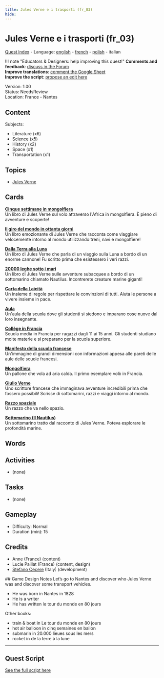 ```yaml
---
title: Jules Verne e i trasporti (fr_03)
hide:
---
```


# Jules Verne e i trasporti (fr_03)
[Quest Index](./index.it.md) - Language: [english](./fr_03.md) - [french](./fr_03.fr.md) - [polish](./fr_03.pl.md) - italian

!!! note "Educators & Designers: help improving this quest!"
    **Comments and feedback**: [discuss in the Forum](https://vgwb.discourse.group/t/fr-03-jules-verne-and-transportation/25/1)  
    **Improve translations**: [comment the Google Sheet](https://docs.google.com/spreadsheets/d/1FPFOy8CHor5ArSg57xMuPAG7WM27-ecDOiU-OmtHgjw/edit?gid=336647638#gid=336647638)  
    **Improve the script**: [propose an edit here](https://github.com/vgwb/Antura/blob/main/Assets/_discover/_quests/FR_03%20Nantes%20Verne/FR_03%20Nantes%20Verne%20-%20Yarn%20Script.yarn)  

Version: 1.00  
Status: NeedsReview  
Location: France - Nantes

## Content
Subjects: 

  - Literature (x6)
  - Science (x5)
  - History (x2)
  - Space (x1)
  - Transportation (x1)

## Topics
- [Jules Verne](../topics/index.md#jules_verne)


## Cards
**[Cinque settimane in mongolfiera](../cards/index.md#book_five_weeks_in_a_balloon)**  
Un libro di Jules Verne sul volo attraverso l'Africa in mongolfiera. È pieno di avventure e scoperte!  

**[Il giro del mondo in ottanta giorni](../cards/index.md#book_around_the_world_80_days)**  
Un libro emozionante di Jules Verne che racconta come viaggiare velocemente intorno al mondo utilizzando treni, navi e mongolfiere!  

**[Dalla Terra alla Luna](../cards/index.md#book_from_earth_to_moon)**  
Un libro di Jules Verne che parla di un viaggio sulla Luna a bordo di un enorme cannone! Fu scritto prima che esistessero i veri razzi.  

**[20000 leghe sotto i mari](../cards/index.md#book_20000_leagues_under_the_sea)**  
Un libro di Jules Verne sulle avventure subacquee a bordo di un sottomarino chiamato Nautilus. Incontrerete creature marine giganti!  

**[Carta della Laicità](../cards/index.md#concept_charter_of_secularism)**  
Un insieme di regole per rispettare le convinzioni di tutti. Aiuta le persone a vivere insieme in pace.  

**[Aula](../cards/index.md#place_classroom)**  
Un'aula della scuola dove gli studenti si siedono e imparano cose nuove dal loro insegnante.  

**[Collège in Francia](../cards/index.md#education_college_fr)**  
Scuola media in Francia per ragazzi dagli 11 ai 15 anni. Gli studenti studiano molte materie e si preparano per la scuola superiore.  

**[Manifesto della scuola francese](../cards/index.md#object_french_school_poster)**  
Un'immagine di grandi dimensioni con informazioni appesa alle pareti delle aule delle scuole francesi.  

**[Mongolfiera](../cards/index.md#hot_air_balloon)**  
Un pallone che vola ad aria calda. Il primo esemplare volò in Francia.  

**[Giulio Verne](../cards/index.md#jules_verne)**  
Uno scrittore francese che immaginava avventure incredibili prima che fossero possibili! Scrisse di sottomarini, razzi e viaggi intorno al mondo.  

**[Razzo spaziale](../cards/index.md#space_rocket)**  
Un razzo che va nello spazio.  

**[Sottomarino (Il Nautilus)](../cards/index.md#submarine_nautilus)**  
Un sottomarino tratto dal racconto di Jules Verne. Poteva esplorare le profondità marine.  

## Words
## Activities
- (none)

## Tasks
- (none)
## Gameplay
- Difficulty: Normal
- Duration (min): 15
## Credits
- Anne (France) (content)
- Lucie Paillat (France) (content, design)
- [Stefano Cecere](https://stefanocecere.com) (Italy) (development)

## Game Design Notes
Let’s go to Nantes and discover who Jules Verne was and discover some transport vehicles.

- He was born in Nantes in 1828
- He is a writer 
- He has written le tour du monde en 80 jours

Other books:

- train & boat in Le tour du monde en 80 jours
- hot air balloon in cinq semaines en ballon
- submarin in 20.000 lieues sous les mers
- rocket in de la terre à la lune 


---

## Quest Script

[See the full script here](./fr_03-script.it.md)
